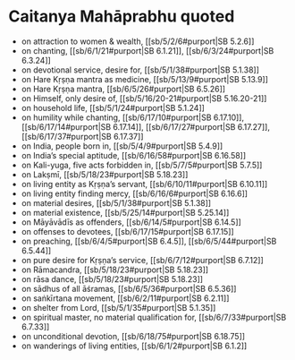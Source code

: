 # Caitanya Mahāprabhu quoted

* on attraction to women & wealth, [[sb/5/2/6#purport|SB 5.2.6]]
* on chanting, [[sb/6/1/21#purport|SB 6.1.21]], [[sb/6/3/24#purport|SB 6.3.24]]
* on devotional service, desire for, [[sb/5/1/38#purport|SB 5.1.38]]
* on Hare Kṛṣṇa mantra as medicine, [[sb/5/13/9#purport|SB 5.13.9]]
* on Hare Kṛṣṇa mantra, [[sb/6/5/26#purport|SB 6.5.26]]
* on Himself, only desire of, [[sb/5/16/20-21#purport|SB 5.16.20-21]]
* on household life, [[sb/5/1/24#purport|SB 5.1.24]]
* on humility while chanting, [[sb/6/17/10#purport|SB 6.17.10]], [[sb/6/17/14#purport|SB 6.17.14]], [[sb/6/17/27#purport|SB 6.17.27]], [[sb/6/17/37#purport|SB 6.17.37]]
* on India, people born in, [[sb/5/4/9#purport|SB 5.4.9]]
* on India’s special aptitude, [[sb/6/16/58#purport|SB 6.16.58]]
* on Kali-yuga, five acts forbidden in, [[sb/5/7/5#purport|SB 5.7.5]]
* on Lakṣmī, [[sb/5/18/23#purport|SB 5.18.23]]
* on living entity as Kṛṣṇa’s servant, [[sb/6/10/11#purport|SB 6.10.11]]
* on living entity finding mercy, [[sb/6/16/6#purport|SB 6.16.6]]
* on material desires, [[sb/5/1/38#purport|SB 5.1.38]]
* on material existence, [[sb/5/25/14#purport|SB 5.25.14]]
* on Māyāvādīs as offenders, [[sb/6/14/5#purport|SB 6.14.5]]
* on offenses to devotees, [[sb/6/17/15#purport|SB 6.17.15]]
* on preaching, [[sb/6/4/5#purport|SB 6.4.5]], [[sb/6/5/44#purport|SB 6.5.44]]
* on pure desire for Kṛṣṇa’s service, [[sb/6/7/12#purport|SB 6.7.12]]
* on Rāmacandra, [[sb/5/18/23#purport|SB 5.18.23]]
* on rāsa dance, [[sb/5/18/23#purport|SB 5.18.23]]
* on sādhus of all āśramas, [[sb/6/5/36#purport|SB 6.5.36]]
* on saṅkīrtana movement, [[sb/6/2/11#purport|SB 6.2.11]]
* on shelter from Lord, [[sb/5/1/35#purport|SB 5.1.35]]
* on spiritual master, no material qualification for, [[sb/6/7/33#purport|SB 6.7.33]]
* on unconditional devotion, [[sb/6/18/75#purport|SB 6.18.75]]
* on wanderings of living entities, [[sb/6/1/2#purport|SB 6.1.2]]
